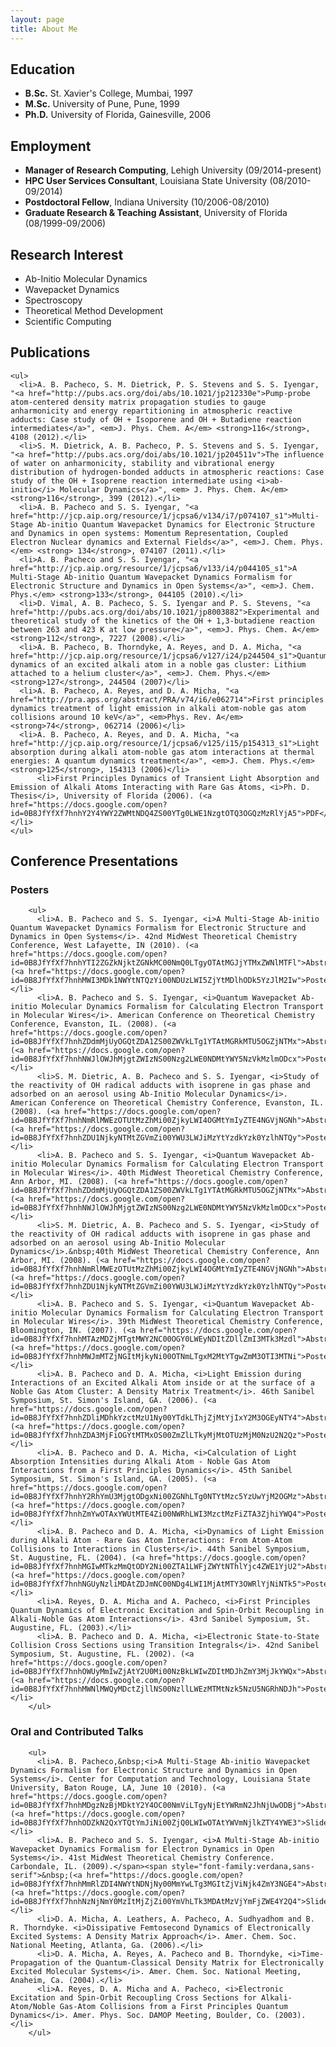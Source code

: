 ```yaml
---
layout: page
title: About Me
--- 
```


## Education
 * __B.Sc.__ St. Xavier's College, Mumbai, 1997
 * __M.Sc.__ University of Pune, Pune, 1999
 * __Ph.D.__ University of Florida, Gainesville, 2006


## Employment
 * __Manager of Research Computing__, Lehigh University (09/2014-present)
 * __HPC User Services Consultant__, Louisiana State University (08/2010-09/2014)
 * __Postdoctoral Fellow__, Indiana University (10/2006-08/2010)
 * __Graduate Research &amp; Teaching Assistant__, University of Florida (08/1999-09/2006)
	
## Research Interest
 * Ab-Initio Molecular Dynamics
 * Wavepacket Dynamics
 * Spectroscopy
 * Theoretical Method Development
 * Scientific Computing
	
## Publications
	<ul>
	  <li>A. B. Pacheco, S. M. Dietrick, P. S. Stevens and S. S. Iyengar, "<a href="http://pubs.acs.org/doi/abs/10.1021/jp212330e">Pump-probe atom-centered density matrix propagation studies to gauge anharmonicity and energy repartitioning in atmospheric reactive adducts: Case study of OH + Isoporene and OH + Butadiene reaction intermediates</a>", <em>J. Phys. Chem. A</em> <strong>116</strong>, 4108 (2012).</li>
	  <li>S. M. Dietrick, A. B. Pacheco, P. S. Stevens and S. S. Iyengar, "<a href="http://pubs.acs.org/doi/abs/10.1021/jp204511v">The influence of water on anharmonicity, stability and vibrational energy distribution of hydrogen-bonded adducts in atmospheric reactions: Case study of the OH + Isoprene reaction intermediate using <i>ab-initio</i> Molecular Dynamics</a>", <em> J. Phys. Chem. A</em> <strong>116</strong>, 399 (2012).</li>
	  <li>A. B. Pacheco and S. S. Iyengar, "<a href="http://jcp.aip.org/resource/1/jcpsa6/v134/i7/p074107_s1">Multi-Stage Ab-initio Quantum Wavepacket Dynamics for Electronic Structure and Dynamics in open systems: Momentum Representation, Coupled Electron Nuclear dynamics and External Fields</a>", <em>J. Chem. Phys.</em> <strong> 134</strong>, 074107 (2011).</li>
	  <li>A. B. Pacheco and S. S. Iyengar, "<a href="http://jcp.aip.org/resource/1/jcpsa6/v133/i4/p044105_s1">A Multi-Stage Ab-initio Quantum Wavepacket Dynamics Formalism for Electronic Structure and Dynamics in Open Systems</a>", <em>J. Chem. Phys.</em> <strong>133</strong>, 044105 (2010).</li> 
	  <li>D. Vimal, A. B. Pacheco, S. S. Iyengar and P. S. Stevens, "<a href="http://pubs.acs.org/doi/abs/10.1021/jp8003882">Experimental and theoretical study of the kinetics of the OH + 1,3-butadiene reaction between 263 and 423 K at low pressure</a>", <em>J. Phys. Chem. A</em> <strong>112</strong>, 7227 (2008).</li> 
	  <li>A. B. Pacheco, B. Thorndyke, A. Reyes, and D. A. Micha, "<a href="http://jcp.aip.org/resource/1/jcpsa6/v127/i24/p244504_s1">Quantum dynamics of an excited alkali atom in a noble gas cluster: Lithium attached to a helium cluster</a>", <em>J. Chem. Phys.</em> <strong>127</strong>, 244504 (2007)</li>
	  <li>A. B. Pacheco, A. Reyes, and D. A. Micha, "<a href="http://pra.aps.org/abstract/PRA/v74/i6/e062714">First principles dynamics treatment of light emission in alkali atom-noble gas atom collisions around 10 keV</a>", <em>Phys. Rev. A</em> <strong>74</strong>, 062714 (2006)</li>
	  <li>A. B. Pacheco, A. Reyes, and D. A. Micha, "<a href="http://jcp.aip.org/resource/1/jcpsa6/v125/i15/p154313_s1">Light absorption during alkali atom-noble gas atom interactions at thermal energies: A quantum dynamics treatment</a>", <em>J. Chem. Phys.</em> <strong>125</strong>, 154313 (2006)</li>
          <li>First Principles Dynamics of Transient Light Absorption and Emission of Alkali Atoms Interacting with Rare Gas Atoms, <i>Ph. D. Thesis</i>, University of Florida (2006). (<a href="https://docs.google.com/open?id=0B8JfYfXf7hnhY2Y4YWY2ZWMtNDQ4ZS00YTg0LWE1NzgtOTQ3OGQzMzRlYjA5">PDF</a>)</li>
	</ul>

## Conference Presentations
### Posters
        <ul>
          <li>A. B. Pacheco and S. S. Iyengar, <i>A Multi-Stage Ab-initio Quantum Wavepacket Dynamics Formalism for Electronic Structure and Dynamics in Open Systems</i>. 42nd MidWest Theoretical Chemistry Conference, West Lafayette, IN (2010). (<a href="https://docs.google.com/open?id=0B8JfYfXf7hnhYTI2ZGZkNjktZGNkMC00NmQ0LTgyOTAtMGJjYTMxZWNlMTFl">Abstract</a>) (<a href="https://docs.google.com/open?id=0B8JfYfXf7hnhMWI3MDk1NWYtNTQzYi00NDUzLWI5ZjYtMDlhODk5YzJlM2Iw">Poster</a>)</li>
          <li>A. B. Pacheco and S. S. Iyengar, <i>Quantum Wavepacket Ab-initio Molecular Dynamics Formalism for Calculating Electron Transport in Molecular Wires</i>. American Conference on Theoretical Chemistry Conference, Evanston, IL. (2008). (<a href="https://docs.google.com/open?id=0B8JfYfXf7hnhZDdmMjUyOGQtZDA1ZS00ZWVkLTg1YTAtMGRkMTU5OGZjNTMx">Abstract</a>) (<a href="https://docs.google.com/open?id=0B8JfYfXf7hnhNWJlOWJhMjgtZWIzNS00Nzg2LWE0NDMtYWY5NzVkMzlmODcx">Poster</a>)</li>
          <li>S. M. Dietric, A. B. Pacheco and S. S. Iyengar, <i>Study of the reactivity of OH radical adducts with isoprene in gas phase and adsorbed on an aerosol using Ab-Initio Molecular Dynamics</i>. American Conference on Theoretical Chemistry Conference, Evanston, IL. (2008). (<a href="https://docs.google.com/open?id=0B8JfYfXf7hnhNmRlMWEzOTUtMzZhMi00ZjkyLWI4OGMtYmIyZTE4NGVjNGNh">Abstract</a>) (<a href="https://docs.google.com/open?id=0B8JfYfXf7hnhZDU1NjkyNTMtZGVmZi00YWU3LWJiMzYtYzdkYzk0YzlhNTQy">Poster</a>)</li>
          <li>A. B. Pacheco and S. S. Iyengar, <i>Quantum Wavepacket Ab-initio Molecular Dynamics Formalism for Calculating Electron Transport in Molecular Wires</i>. 40th MidWest Theoretical Chemistry Conference, Ann Arbor, MI. (2008). (<a href="https://docs.google.com/open?id=0B8JfYfXf7hnhZDdmMjUyOGQtZDA1ZS00ZWVkLTg1YTAtMGRkMTU5OGZjNTMx">Abstract</a>) (<a href="https://docs.google.com/open?id=0B8JfYfXf7hnhNWJlOWJhMjgtZWIzNS00Nzg2LWE0NDMtYWY5NzVkMzlmODcx">Poster</a>)</li>
          <li>S. M. Dietric, A. B. Pacheco and S. S. Iyengar, <i>Study of the reactivity of OH radical adducts with isoprene in gas phase and adsorbed on an aerosol using Ab-Initio Molecular Dynamics</i>.&nbsp;40th MidWest Theoretical Chemistry Conference, Ann Arbor, MI. (2008). (<a href="https://docs.google.com/open?id=0B8JfYfXf7hnhNmRlMWEzOTUtMzZhMi00ZjkyLWI4OGMtYmIyZTE4NGVjNGNh">Abstract</a>) (<a href="https://docs.google.com/open?id=0B8JfYfXf7hnhZDU1NjkyNTMtZGVmZi00YWU3LWJiMzYtYzdkYzk0YzlhNTQy">Poster</a>)</li>
          <li>A. B. Pacheco and S. S. Iyengar, <i>Quantum Wavepacket Ab-initio Molecular Dynamics Formalism for Calculating Electron Transport in Molecular Wires</i>. 39th MidWest Theoretical Chemistry Conference, Bloomington, IN. (2007). (<a href="https://docs.google.com/open?id=0B8JfYfXf7hnhMTAzMDZjMTgtMWY2NC00OGY0LWEyNDItZDllZmI3MTk3Mzdl">Abstract</a>) (<a href="https://docs.google.com/open?id=0B8JfYfXf7hnhMWJmMTZjNGItMjkyNi00OTNmLTgxM2MtYTgwZmM3OTI3MTNi">Poster</a>)</li>
          <li>A. B. Pacheco and D. A. Micha, <i>Light Emission during Interactions of an Excited Alkali Atom inside or at the surface of a Noble Gas Atom Cluster: A Density Matrix Treatment</i>. 46th Sanibel Symposium, St. Simon's Island, GA. (2006). (<a href="https://docs.google.com/open?id=0B8JfYfXf7hnhZDliMDhkYzctMzU1Ny00YTdkLThjZjMtYjIxY2M3OGEyNTY4">Abstract</a>) (<a href="https://docs.google.com/open?id=0B8JfYfXf7hnhZDA3MjFiOGYtMTMxOS00ZmZlLTkyMjMtOTUzMjM0NzU2N2Qz">Poster</a>)</li>
          <li>A. B. Pacheco and D. A. Micha, <i>Calculation of Light Absorption Intensities during Alkali Atom - Noble Gas Atom Interactions from a First Principles Dynamics</i>. 45th Sanibel Symposium, St. Simon's Island, GA. (2005). (<a href="https://docs.google.com/open?id=0B8JfYfXf7hnhY2RhYmU3MjgtODgxNi00ZGNhLTg0NTYtMzc5YzUwYjM2OGMz">Abstract</a>) (<a href="https://docs.google.com/open?id=0B8JfYfXf7hnhZmYwOTAxYWUtMTE4Zi00NWRhLWI3MzctMzFiZTA3ZjhiYWQ4">Poster</a>)</li>
          <li>A. B. Pacheco and D. A. Micha, <i>Dynamics of Light Emission during Alkali Atom - Rare Gas Atom Interactions: From Atom-Atom Collisions to Interactions in Clusters</i>. 44th Sanibel Symposium, St. Augustine, FL. (2004). (<a href="https://docs.google.com/open?id=0B8JfYfXf7hnhMGIwMTkzMmQtODY2Ni00ZTA1LWFjZWYtNThlYjc4ZWE1YjU2">Abstract</a>) (<a href="https://docs.google.com/open?id=0B8JfYfXf7hnhNGUyNzliMDAtZDJmNC00NDg4LWI1MjAtMTY3OWRlYjNiNTk5">Poster</a>)</li>
          <li>A. Reyes, D. A. Micha and A. Pacheco, <i>First Principles Quantum Dynamics of Electronic Excitation and Spin-Orbit Recoupling in Alkali-Noble Gas Atom Interactions</i>. 43rd Sanibel Symposium, St. Augustine, FL. (2003).</li>
          <li>A. B. Pacheco and D. A. Micha, <i>Electronic State-to-State Collision Cross Sections using Transition Integrals</i>. 42nd Sanibel Symposium, St. Augustine, FL. (2002). (<a href="https://docs.google.com/open?id=0B8JfYfXf7hnhOWUyMmIwZjAtY2U0Mi00NzBkLWIwZDItMDJhZmY3MjJkYWQx">Abstract</a>) (<a href="https://docs.google.com/open?id=0B8JfYfXf7hnhMWNlMWQyMDctZjllNS00NzllLWEzMTMtNzk5NzU5NGRhNDJh">Poster</a>)</li>
        </ul>

### Oral and Contributed Talks
        <ul>
          <li>A. B. Pacheco,&nbsp;<i>A Multi-Stage Ab-initio Wavepacket Dynamics Formalism for Electronic Structure and Dynamics in Open Systems</i>. Center for Computation and Technology, Louisiana State University, Baton Rouge, LA, June 10 (2010). (<a href="https://docs.google.com/open?id=0B8JfYfXf7hnhMDgzNzBjMDktY2Y4OC00NmViLTgyNjEtYWRmN2JhNjUwODBj">Abstract</a>) (<a href="https://docs.google.com/open?id=0B8JfYfXf7hnhODZkN2QxYTQtYmJiNi00ZjQ0LWIwOTAtYWVmNjlkZTY4YWE3">Slides</a>)</li>
          <li>A. B. Pacheco and S. S. Iyengar, <i>A Multi-Stage Ab-initio Wavepacket Dynamics Formalism for Electron Dynamics in Open Systems</i>. 41st MidWest Theoretical Chemistry Conference. Carbondale, IL. (2009).</span><span style="font-family:verdana,sans-serif">&nbsp;(<a href="https://docs.google.com/open?id=0B8JfYfXf7hnhMmRlZDI4NWYtNDNjNy00MmYwLTg3MGItZjViNjk4ZmY3NGE4">Abstract</a>) (<a href="https://docs.google.com/open?id=0B8JfYfXf7hnhNzNjNmY0MzItMjZjZi00YmVhLTk3MDAtMzVjYmFjZWE4Y2Q4">Slides</a>)</li>
          <li>D. A. Micha, A. Leathers, A. Pacheco, A. Sudhyadhom and B. R. Thorndyke. <i>Dissipative Femtosecond Dynamics of Electronically Excited Systems: A Density Matrix Approach</i>. Amer. Chem. Soc. National Meeting, Atlanta, Ga. (2006).</li>
          <li>D. A. Micha, A. Reyes, A. Pacheco and B. Thorndyke, <i>Time-Propagation of the Quantum-Classical Density Matrix for Electronically Excited Molecular Systems</i>. Amer. Chem. Soc. National Meeting, Anaheim, Ca. (2004).</li>
          <li>A. Reyes, D. A. Micha and A. Pacheco, <i>Electronic Excitation and Spin-Orbit Recoupling Cross Sections for Alkali-Atom/Noble Gas-Atom Collisions from a First Principles Quantum Dynamics</i>. Amer. Phys. Soc. DAMOP Meeting, Boulder, Co. (2003).</li>
        </ul>
  
